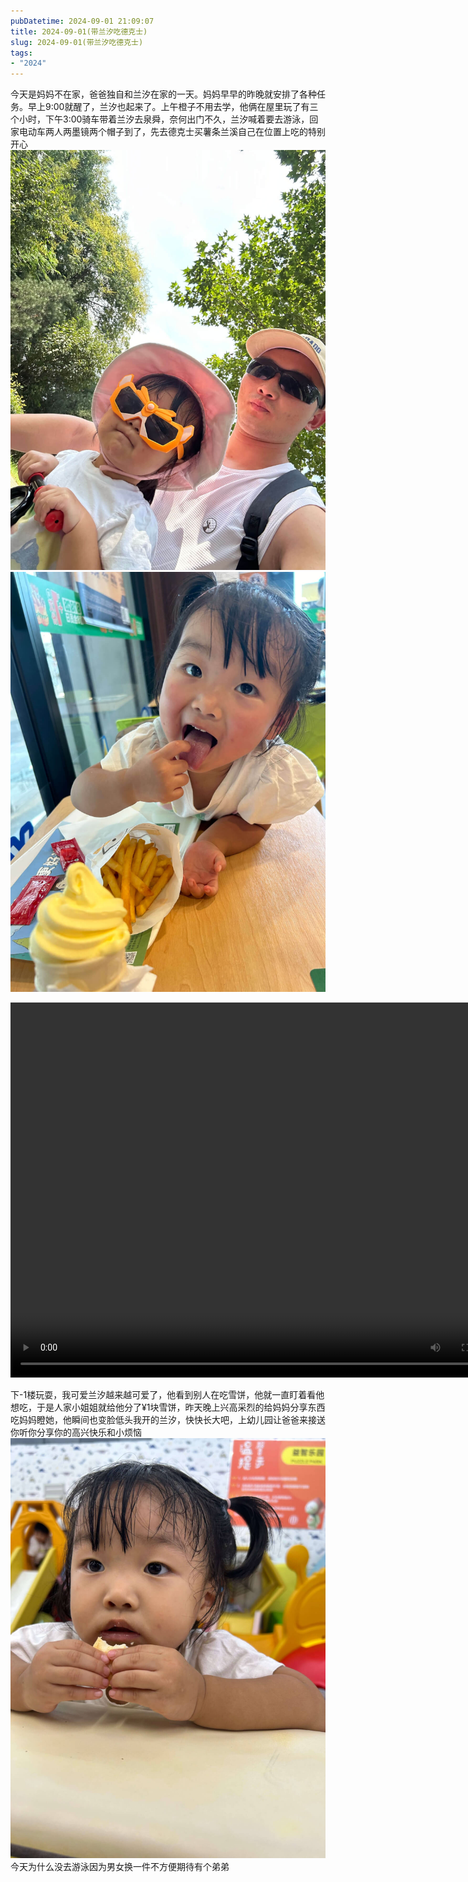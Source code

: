 ```yaml
---
pubDatetime: 2024-09-01 21:09:07
title: 2024-09-01(带兰汐吃德克士)
slug: 2024-09-01(带兰汐吃德克士)
tags:
- "2024"
---
```


今天是妈妈不在家，爸爸独自和兰汐在家的一天。妈妈早早的昨晚就安排了各种任务。早上9:00就醒了，兰汐也起来了。上午橙子不用去学，他俩在屋里玩了有三个小时，下午3:00骑车带着兰汐去泉舜，奈何出门不久，兰汐喊着要去游泳，回家电动车两人两墨镜两个帽子到了，先去德克士买薯条兰溪自己在位置上吃的特别开心
![image](../../../../public/img/2024/2024-09-01-76793e36-20de-4e51-a1f6-dc8e6a3e2074.jpg)
![image](../../../../public/img/2024/2024-09-01-340b6445-3109-4185-a032-0d55bb561e72.jpg)

<video src="https://r2.malanxi.top/2024/d0e36360-4be5-4331-86c6-c7e7f52ef4ca.mov" autoplay="false" controls="controls" width="800" height="600"/></video>

下-1楼玩耍，我可爱兰汐越来越可爱了，他看到别人在吃雪饼，他就一直盯着看他想吃，于是人家小姐姐就给他分了¥1块雪饼，昨天晚上兴高采烈的给妈妈分享东西吃妈妈瞪她，他瞬间也变脸低头我开的兰汐，快快长大吧，上幼儿园让爸爸来接送你听你分享你的高兴快乐和小烦恼
![image](../../../../public/img/2024/2024-09-01-b28f7526-50d5-410d-bd7d-960f46744cf7.jpg)
今天为什么没去游泳因为男女换一件不方便期待有个弟弟